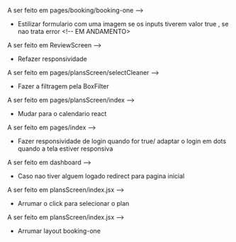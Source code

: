 A ser feito em pages/booking/booking-one -->

- Estilizar formulario com uma imagem se os inputs tiverem valor true , se nao trata error  <!-- EM ANDAMENTO>

A ser feito em ReviewScreen -->

- Refazer responsividade

A ser feito em pages/plansScreen/selectCleaner -->

- Fazer a filtragem pela BoxFilter

A ser feito em pages/plansScreen/index -->

- Mudar para o calendario react

A ser feito em pages/index -->
 - Fazer responsividade  de login quando for true/ adaptar o login em  dots quando a tela estiver responsiva


A ser feito em dashboard -->
 - Caso nao tiver alguem logado redirect para pagina inicial


 A ser feito em plansScreen/index.jsx -->
 - Arrumar o click para selecionar o plan 

  A ser feito em plansScreen/index.jsx -->
 - Arrumar layout booking-one





 
 

